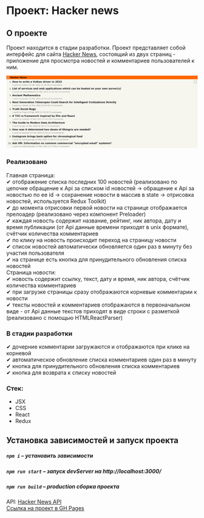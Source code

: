 # Проект: Hacker news

## О проекте

Проект находится в стадии разработки.
Проект представляет собой интерфейс для сайта [Hacker News](https://news.ycombinator.com/news), состоящий из двух страниц - приложение для просмотра новостей и комментариев пользователей к ним.

<img src="./Promo.png" alt="promo_photo" />

### Реализовано  
Главная страница:  
✔ отображение списка последних 100 новостей (реализовано по цепочке обращение к Api за списком id новостей -> обращение к Api за новостью по ее id -> сохранение новости в массив в state -> отрисовка новостей, используется Redux Toolkit)  
✔ до момента отрисовки первой новости на странице отображается прелоадер (реализовано через компонент Preloader)  
✔ каждая новость содержит название, рейтинг, ник автора, дату и время публикации (от Api данные времени приходят в unix формате), счётчик количества комментариев  
✔ по клику на новость происходит переход на страницу новости  
✔ список новостей автоматически обновляется один раз в минуту без участия пользователя  
✔ на странице есть кнопка для принудительного обновления списка новостей  
Страница новости:  
✔ новость содержит ссылку, текст, дату и время, ник автора, счётчик количества комментариев  
✔ при загрузке страницы сразу отображаются корневые комментарии к новости  
✔ тексты новостей и комментариев отображаются в первоначальном виде - от Api данные текстов приходят в виде строки с разметкой (реализовано с помощью HTMLReactParser)  

### В стадии разработки  
✔ дочерние комментарии загружаются и отображаются при клике на корневой  
✔ автоматическое обновление списка комментариев один раз в минуту  
✔ кнопка для принудительного обновления списка комментариев  
✔ кнопка для возврата к списку новостей  

### Стек:
* JSX
* CSS
* React
* Redux

## Установка зависимостей и запуск проекта

##### `npm i` – установить зависимости

##### `npm run start` – запуск devServer на http://localhost:3000/

##### `npm run build` – production сборка проекта

API: [Hacker News API](https://github.com/HackerNews/API)  
[Ссылка на проект в GH Pages](https://dariy-iva.github.io/hacker-news/)
